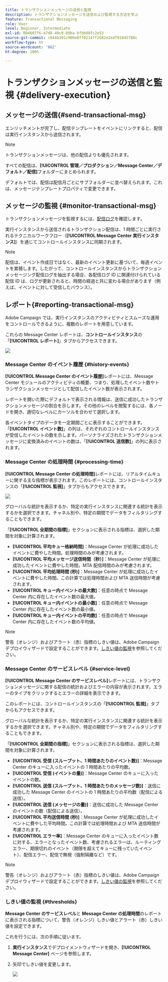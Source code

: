 ```yaml
---
title: トランザクションメッセージの送信と監視
description: トランザクションメッセージを送信および監視する方法を学ぶ
feature: Transactional Messaging
role: User
level: Beginner, Intermediate
exl-id: 084607f6-47d8-40c0-89ba-bfbb88fc2e53
source-git-commit: c044b391c900e8ff82147f2682e2e4f91845780c
workflow-type: ht
source-wordcount: '862'
ht-degree: 100%

---
```


# トランザクションメッセージの送信と監視 {#delivery-execution}

## メッセージの送信{#send-transactional-msg}

エンリッチメントが完了し、配信テンプレートをイベントにリンクすると、配信は実行インスタンスから送信されます。

>[!NOTE]
>
>トランザクションメッセージは、他の配信よりも優先されます。

すべての配信は、**[!UICONTROL 管理／プロダクション／Message Center／デフォルト／配信]**&#x200B;フォルダーにまとめられます。

デフォルトでは、配信は配信月ごとにサブフォルダーに並べ替えられます。これは、メッセージテンプレートプロパティで変更できます。

## メッセージの監視 {#monitor-transactional-msg}

トランザクションメッセージを監視するには、[配信ログ](send.md)を確認します。

実行インスタンスから送信されるトランザクション配信は、1 時間ごとに実行されるテクニカルワークフロー（**[!UICONTROL Message Center 実行インスタンス]**）を通じてコントロールインスタンスに同期されます。

>[!NOTE]
>
>配信は、イベント作成日ではなく、最新のイベント更新に基づいて、毎週イベントを累積します。したがって、コントロールインスタンスからトランザクションメッセージング配信ログを抽出する場合、各配信ログ ID に関連付けられている配信 ID は、ログが更新されると、時間の経過と共に変わる場合があります（例えば、イベントに対して受信したバウンス）。

<!--
To monitor the activity and running of the execution instance(s), see [Transactional messaging reports](transactional-messaging-reports.md).-->

## レポート{#reporting-transactional-msg}

Adobe Campaign では、実行インスタンスのアクティビティとスムーズな運用をコントロールできるように、複数のレポートを用意しています。

これらの Message Center レポートは、**コントロールインスタンス**&#x200B;の「**[!UICONTROL レポート]**」タブからアクセスできます。

![](assets/mc-reports.png)

### Message Center のイベント履歴 {#history-events}

**[!UICONTROL Message Center のイベント履歴]**&#x200B;レポートには、Message Center モジュールのアクティビティの概要、つまり、処理したイベント数やトランザクションメッセージとして配信したイベント数が表示されます。

レポートを開いた際にデフォルトで表示される情報は、送信に成功したトランザクションメッセージの割合を示します。その他のレベルを閲覧するには、各ノードを開き、適切なレベルにカーソルを合わせて選択します。

各イベントタイプのデータを一定期間ごとに表示することができます。「**[!UICONTROL イベント数]**」の列は、それぞれのコントロールインスタンスが受信したイベントの数を示します。パーソナライズされたトランザクションメッセージに変換済みのイベントの数は、「**[!UICONTROL 送信数]**」の列に表示されます。


### Message Center の処理時間 {#processing-time}

**[!UICONTROL Message Center の処理時間]**&#x200B;レポートには、リアルタイムキューに関する主な指標が表示されます。このレポートには、コントロールインスタンスの「**[!UICONTROL 監視]**」タブからもアクセスできます。

![](assets/mc-processing-time-report.png)

グローバルな統計を表示するか、特定の実行インスタンスに関連する統計を表示するかを選択できます。チャネル別や、特定の期間でデータをフィルタリングすることもできます。

「**[!UICONTROL 全期間の指標]**」セクションに表示される指標は、選択した期間を対象に計算されます。

* **[!UICONTROL 平均キュー格納時間]**：Message Center が処理に成功したイベントに費やした時間。処理時間のみが考慮されます。
* **[!UICONTROL 平均メッセージ送信時間（秒）]**：Message Center が処理に成功したイベントに費やした時間。MTA 配信時間のみが考慮されます。
* **[!UICONTROL 平均処理時間 (秒)]**：Message Center が処理に成功したイベントに費やした時間。この計算では処理時間および MTA 送信時間が考慮されます。
* **[!UICONTROL キュー内イベントの最大数]**：任意の時点で Message Center 内に存在したイベント数の最大値。
* **[!UICONTROL キュー内イベントの最小数]**：任意の時点で Message Center 内に存在したイベント数の最小値。
* **[!UICONTROL キュー内イベントの平均数]**：任意の時点で Message Center 内に存在したイベント数の平均値。

>[!NOTE]
>
>警告（オレンジ）およびアラート（赤）指標のしきい値は、Adobe Campaign デプロイウィザードで設定することができます。[しきい値の監視](#thresholds)を参照してください。



### Message Center のサービスレベル {#service-level}

**[!UICONTROL Message Center のサービスレベル]**&#x200B;レポートには、トランザクションメッセージに関する配信の統計およびエラーの内容が表示されます。エラーのタイプをクリックするとエラーの詳細を表示できます。

このレポートには、コントロールインスタンスの「**[!UICONTROL 監視]**」タブからもアクセスできます。

グローバルな統計を表示するか、特定の実行インスタンスに関連する統計を表示するかを選択できます。チャネル別や、特定の期間でデータをフィルタリングすることもできます。

「**[!UICONTROL 全期間の指標]**」セクションに表示される指標は、選択した期間を対象に計算されます。

* **[!UICONTROL 受信 (スループット、1 時間あたりのイベント数)]**：Message Center のキューに入ったイベントの 1 時間あたりの平均数。
* **[!UICONTROL 受信 (イベントの量)]**：Message Center のキューに入ったイベントの数。
* **[!UICONTROL 送信 (スループット、1 時間あたりのメッセージ数)]**：送信に成功した Message Center のイベントの 1 時間あたりの平均数（配信による送信）。
* **[!UICONTROL 送信 (メッセージの量)]**：送信に成功した Message Center のイベントの数（配信による送信）。
* **[!UICONTROL 平均送信時間 (秒)]**：Message Center が処理に成功したイベントに費やした平均時間。この計算では処理時間および MTA 送信時間が考慮されます。
* **[!UICONTROL エラー率]**：Message Center のキューに入ったイベント数に対する、エラーとなったイベント数、考慮されるエラーは、ルーティングエラー、期限切れのイベント（期限を超えてキューに残っていたイベント）、配信エラー、配信で無視（強制隔離など）です。

>[!NOTE]
>
>警告（オレンジ）およびアラート（赤）指標のしきい値は、Adobe Campaign デプロイウィザードで設定することができます。[しきい値の監視](#thresholds)を参照してください。

### しきい値の監視 {#thresholds}

**Message Center のサービスレベル**&#x200B;と **Message Center の処理時間**&#x200B;のレポートに表示される指標について、警告（オレンジ）しきい値とアラート（赤）しきい値を設定できます。

これを行うには、次の手順に従います。

1. **実行インスタンス**&#x200B;でデプロイメントウィザードを開き、**[!UICONTROL Message Center]** ページを参照します。
1. 矢印でしきい値を変更します。

   ![](assets/mc-thresholds.png)
